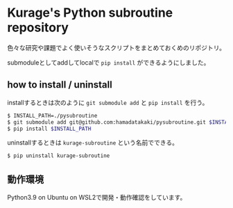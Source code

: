 # Kurage's Python subroutine repository

色々な研究や課題でよく使いそうなスクリプトをまとめておくめのリポジトリ。

submoduleとしてaddしてlocalで `pip install` ができるようにしました。

## how to install / uninstall

installするときは次のように `git submodule add` と `pip install` を行う。

```sh
$ INSTALL_PATH=./pysubroutine
$ git submodule add git@github.com:hamadatakaki/pysubroutine.git $INSTALL_PATH
$ pip install $INSTALL_PATH
```

uninstallするときは `kurage-subroutine` という名前でできる。

```sh
$ pip uninstall kurage-subroutine
```

## 動作環境

Python3.9 on Ubuntu on WSL2で開発・動作確認をしています。
